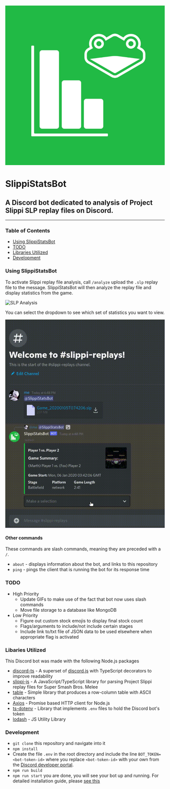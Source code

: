 ![SlippiStatsBot Logo](./images/logos/SlippiStats.png)
# SlippiStatsBot
A Discord bot dedicated to analysis of Project Slippi SLP replay files on Discord.
---

------

### Table of Contents

- [Using SlippiStatsBot](https://github.com/shrianshChari/SlippiStatsBot#using-slippistatsbot)
- [TODO](https://github.com/shrianshChari/SlippiStatsBot#todo)
- [Libraries Utilized](https://github.com/shrianshChari/SlippiStatsBot#libaries-utilized)
- [Development](https://github.com/shrianshChari/SlippiStatsBot#development)

### Using SlippiStatsBot

To activate Slippi replay file analysis, call `/analyze` upload the `.slp` replay file to the message. SlippiStatsBot will then analyze the replay file and display statistics from the game. 

![SLP Analysis](./images/gifs/ReplayUpload.gif)

You can select the dropdown to see which set of statistics you want to view.

![Viewing Stats](./images/gifs/ChangeEmbed.gif)

#### Other commands

These commands are slash commands, meaning they are preceded with a `/`.

- `about` - displays information about the bot, and links to this repository
- `ping` - pings the client that is running the bot for its response time

### TODO

- High Priority
  - Update GIFs to make use of the fact that bot now uses slash commands
  - Move file storage to a database like MongoDB
- Low Priority
  - Figure out custom stock emojis to display final stock count
  - Flags/arguments to include/not include certain stages
  - Include link to/txt file of JSON data to be used elsewhere when appropriate flag is activated

### Libaries Utilized
This Discord bot was made with the following Node.js packages
- [discord-ts](https://discordx.js.org/) - A superset of [discord.js](https://discord.js.org/#/) with TypeScript decorators to improve readability
- [slippi-js](https://github.com/project-slippi/slippi-js) - A JavaScript/TypeScript library for parsing Project Slippi replay files for Super Smash Bros. Melee
- [table](https://www.npmjs.com/package/table) - Simple library that produces a row-column table with ASCII characters
- [Axios](https://axios-http.com/) - Promise based HTTP client for Node.js
- [ts-dotenv](https://www.npmjs.com/package/ts-dotenv) - Library that implements `.env` files to hold the Discord bot's token
- [lodash](https://lodash.com/) - JS Utility Library

### Development
- `git clone` this repository and navigate into it
- `npm install`
- Create the file `.env` in the root directory and include the line `BOT_TOKEN=<bot-token-id>` where you replace `<bot-token-id>` with your own from the [Discord developer portal](https://discord.com/developers/).
- `npm run build`
- `npm run start`
you are done, you will see your bot up and running. For detailed installation guide, please [see this](https://discordx.js.org/docs/discordx/getting-started)

